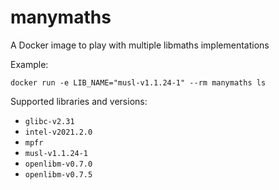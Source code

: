 # manymaths

A Docker image to play with multiple libmaths implementations

Example:
```
docker run -e LIB_NAME="musl-v1.1.24-1" --rm manymaths ls
```

Supported libraries and versions:
* `glibc-v2.31`
* `intel-v2021.2.0`
* `mpfr`
* `musl-v1.1.24-1`
* `openlibm-v0.7.0`
* `openlibm-v0.7.5`